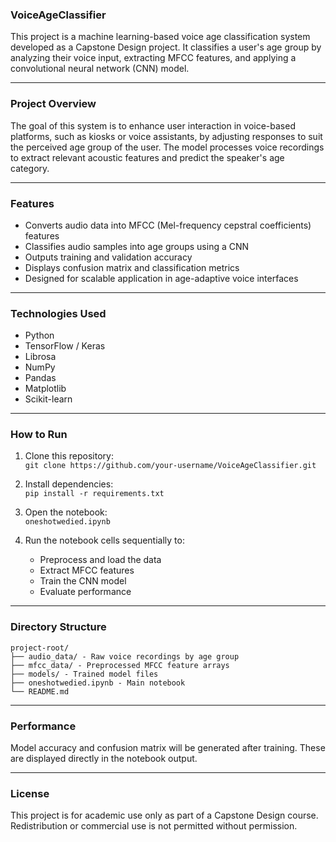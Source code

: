 ### VoiceAgeClassifier

This project is a machine learning-based voice age classification system developed as a Capstone Design project. It classifies a user's age group by analyzing their voice input, extracting MFCC features, and applying a convolutional neural network (CNN) model.

---

### Project Overview

The goal of this system is to enhance user interaction in voice-based platforms, such as kiosks or voice assistants, by adjusting responses to suit the perceived age group of the user. The model processes voice recordings to extract relevant acoustic features and predict the speaker's age category.

---

### Features

- Converts audio data into MFCC (Mel-frequency cepstral coefficients) features  
- Classifies audio samples into age groups using a CNN  
- Outputs training and validation accuracy  
- Displays confusion matrix and classification metrics  
- Designed for scalable application in age-adaptive voice interfaces  

---

### Technologies Used

- Python  
- TensorFlow / Keras  
- Librosa  
- NumPy  
- Pandas  
- Matplotlib  
- Scikit-learn  

---

### How to Run

1. Clone this repository:  
   `git clone https://github.com/your-username/VoiceAgeClassifier.git`

2. Install dependencies:  
   `pip install -r requirements.txt`

3. Open the notebook:  
   `oneshotwedied.ipynb`

4. Run the notebook cells sequentially to:  
   - Preprocess and load the data  
   - Extract MFCC features  
   - Train the CNN model  
   - Evaluate performance  

---

### Directory Structure
```
project-root/
├── audio_data/ - Raw voice recordings by age group
├── mfcc_data/ - Preprocessed MFCC feature arrays
├── models/ - Trained model files
├── oneshotwedied.ipynb - Main notebook
└── README.md
```

---

### Performance

Model accuracy and confusion matrix will be generated after training. These are displayed directly in the notebook output.

---

### License

This project is for academic use only as part of a Capstone Design course. Redistribution or commercial use is not permitted without permission.


